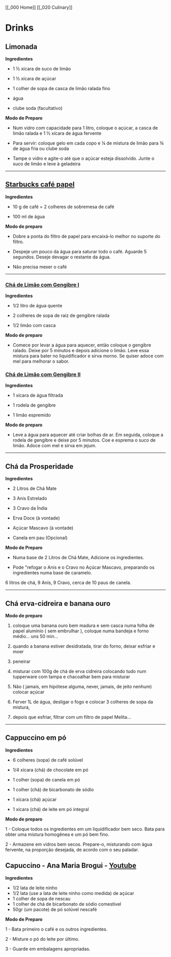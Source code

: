 [[_000 Home]]
[[_020 Culinary]]

# Drinks

## Limonada

**Ingredientes**

- 1 ½ xícara de suco de limão

- 1 ½ xícara de açúcar

- 1 colher de sopa de casca de limão ralada fino

- água

- clube soda (facultativo)

**Modo de Preparo**

- Num vidro com capacidade para 1 litro, coloque o açúcar, a casca de limão ralada e 1 ½ xícara de água fervente

- Para servir: coloque gelo em cada copo e ¼ de mistura de limão para ¾ de água fria ou clube soda

- Tampe o vidro e agite-o até que o açúcar esteja dissolvido. Junte o suco de limão e leve à geladeira

---

## [Starbucks café papel](https://www.youtube.com/watch?v=pt4iWtNIXUg)

**Ingredientes** 

- 10 g de café = 2 colheres de sobremesa de café

- 100 ml de água
  
**Modo de preparo**

- Dobre a ponta do filtro de papel para encaixá-lo melhor no suporte do filtro.
  
- Despeje um pouco da água para saturar todo o café. Aguarde 5 segundos. Deseje devagar o restante da água.

- Não precisa mexer o café

---

### [Chá de Limão com Gengibre I](https://www.mundoboaforma.com.br/como-fazer-cha-de-limao-com-gengibre-receitabeneficios-e-dicas/)

**Ingredientes**

- 1/2 litro de água quente

- 2 colheres de sopa de raiz de gengibre ralada

- 1/2 limão com casca
  
**Modo de preparo**

- Comece por levar a água para aquecer, então coloque o gengibre ralado. Deixe por 5 minutos e depois adicione o limão. Leve essa mistura para bater no liquidificador e sirva morno. Se quiser adoce com mel para melhorar o sabor.

  
### [Chá de Limão com Gengibre II](https://www.mundoboaforma.com.br/como-fazer-cha-de-limao-com-gengibre-receitabeneficios-e-dicas/)

**Ingredientes**

- 1 xícara de água filtrada

- 1 rodela de gengibre

- 1 limão espremido

**Modo de preparo**

- Leve a água para aquecer até criar bolhas de ar. Em seguida, coloque a rodela de gengibre e deixe por 5 minutos. Coe e esprema o suco de limão. Adoce com mel e sirva em jejum.

---

## Chá da Prosperidade

**Ingredientes**

- 2 Litros de Chá Mate
 
- 3 Anis Estrelado

- 3 Cravo da Índia

- Erva Doce (à vontade)

- Açúcar Mascavo (à vontade)

- Canela em pau (Opcional)

**Modo de Preparo**

- Numa base de 2 Litros de Chá Mate, Adicione os ingredientes.

- Pode "refogar o Anis e o Cravo no Açúcar Mascavo, preparando os ingredientes numa base de caramelo.

6 litros de chá, 9 Anis, 9 Cravo, cerca de 10 paus de canela.

---

## Chá erva-cidreira e banana ouro

**Modo de preparo**

1. coloque uma banana ouro bem madura e sem casca numa folha de papel alumínio ( sem embrulhar ), coloque numa bandeja e forno médio... uns 50 min...

2. quando a banana estiver desidratada, tirar do forno, deixar esfriar e moer

3. peneirar

4. misturar com 100g de chá de erva cidreira colocando tudo num tupperware com tampa e chacoalhar bem para misturar

5. Não ( jamais, em hipótese alguma, never, jamais, de jeito nenhum) colocar açúcar

6. Ferver 1L de água, desligar o fogo e colocar 3 colheres de sopa da mistura,

7. depois que esfriar, filtrar com um filtro de papel Melita...

---

## Cappuccino em pó

**Ingredientes**

- 6 colheres (sopa) de café solúvel

- 1/4 xícara (chá) de chocolate em pó

- 1 colher (sopa) de canela em pó

- 1 colher (chá) de bicarbonato de sódio

- 1 xícara (chá) açúcar

- 1 xícara (chá) de leite em pó integral

**Modo de preparo**

1 - Coloque todos os ingredientes em um liquidificador bem seco. Bata para obter uma mistura homogênea e um pó bem fino. 

2 - Armazene em vidros bem secos. Prepare-o, misturando com água fervente, na proporção desejada, de acordo com o seu paladar.

## Capuccino - Ana Maria Brogui - [Youtube](https://www.youtube.com/watch?v=OcS4qOFByZ0)

**Ingredientes**

- 1/2 lata de leite ninho
- 1/2 lata (use a lata de leite ninho como medida) de açúcar
- 1 colher de sopa de nescau
- 1 colher de chá de bicarbonato de sódio comestível
- 50gr (um pacote) de pó solúvel nescafé

**Modo de Preparo**

1 - Bata primeiro o café e os outros ingredientes.

2 - Misture o pó do leite por último. 

3 - Guarde em embalagens apropriadas.
